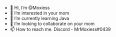- 👋 Hi, I’m @Moxiess
- 👀 I’m interested in your mom
- 🌱 I’m currently learning Java
- 💞️ I’m looking to collaborate on your mom
- 📫 How to reach me. Discord - MrMoxiess#0439

<!---
Moxiess/Moxiess is a ✨ Based ✨ repository because its `README.md` (this file) appears on your GitHub profile.
You can click the Preview link to take a look at your changes.
--->
